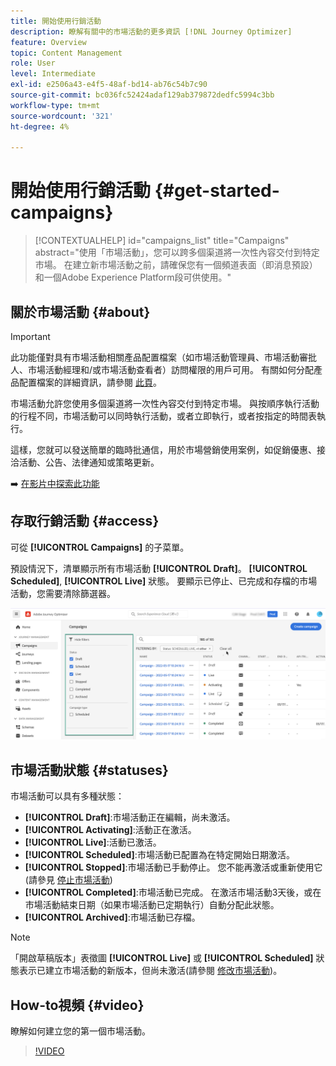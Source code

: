 ```yaml
---
title: 開始使用行銷活動
description: 瞭解有關中的市場活動的更多資訊 [!DNL Journey Optimizer]
feature: Overview
topic: Content Management
role: User
level: Intermediate
exl-id: e2506a43-e4f5-48af-bd14-ab76c54b7c90
source-git-commit: bc036fc52424adaf129ab379872dedfc5994c3bb
workflow-type: tm+mt
source-wordcount: '321'
ht-degree: 4%

---
```


# 開始使用行銷活動 {#get-started-campaigns}

>[!CONTEXTUALHELP]
>id="campaigns_list"
>title="Campaigns"
>abstract="使用「市場活動」，您可以跨多個渠道將一次性內容交付到特定市場。 在建立新市場活動之前，請確保您有一個頻道表面（即消息預設）和一個Adobe Experience Platform段可供使用。"

## 關於市場活動 {#about}

>[!IMPORTANT]
>
>此功能僅對具有市場活動相關產品配置檔案（如市場活動管理員、市場活動審批人、市場活動經理和/或市場活動查看者）訪問權限的用戶可用。 有關如何分配產品配置檔案的詳細資訊，請參閱 [此頁](../administration/permissions.md)。

市場活動允許您使用多個渠道將一次性內容交付到特定市場。 與按順序執行活動的行程不同，市場活動可以同時執行活動，或者立即執行，或者按指定的時間表執行。

這樣，您就可以發送簡單的臨時批通信，用於市場營銷使用案例，如促銷優惠、接洽活動、公告、法律通知或策略更新。

➡️ [在影片中探索此功能](#video)

<!--You can create two types of campaigns:

* **Scheduled campaigns** allow for simple ad-hoc batch communications for marketing use cases like promotional offers, engagement campaigns, announcements, legal notices, or policy updates.
* **API Triggered Campaigns** allow for simple transactional/operational messages with REST APIs (password reset, card abandonment, etc.), where the need may involve personalization using profile attributes and contextual data from payload.-->

## 存取行銷活動 {#access}

可從 **[!UICONTROL Campaigns]** 的子菜單。

預設情況下，清單顯示所有市場活動 **[!UICONTROL Draft]**。 **[!UICONTROL Scheduled]**, **[!UICONTROL Live]** 狀態。 要顯示已停止、已完成和存檔的市場活動，您需要清除篩選器。

![](assets/create-campaign-list.png)

## 市場活動狀態 {#statuses}

市場活動可以具有多種狀態：

* **[!UICONTROL Draft]**:市場活動正在編輯，尚未激活。
* **[!UICONTROL Activating]**:活動正在激活。
* **[!UICONTROL Live]**:活動已激活。
* **[!UICONTROL Scheduled]**:市場活動已配置為在特定開始日期激活。
* **[!UICONTROL Stopped]**:市場活動已手動停止。 您不能再激活或重新使用它(請參見 [停止市場活動](modify-stop-campaign.md#stop))
* **[!UICONTROL Completed]**:市場活動已完成。 在激活市場活動3天後，或在市場活動結束日期（如果市場活動已定期執行）自動分配此狀態。
* **[!UICONTROL Archived]**:市場活動已存檔。

>[!NOTE]
>
>「開啟草稿版本」表徵圖 **[!UICONTROL Live]** 或 **[!UICONTROL Scheduled]** 狀態表示已建立市場活動的新版本，但尚未激活(請參閱 [修改市場活動](modify-stop-campaign.md#modify))。

## How-to視頻 {#video}

瞭解如何建立您的第一個市場活動。

>[!VIDEO](https://video.tv.adobe.com/v/346680?quality=12)
